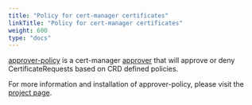 ```yaml
---
title: "Policy for cert-manager certificates"
linkTitle: "Policy for cert-manager certificates"
weight: 600
type: "docs"
---
```


[approver-policy](https://github.com/cert-manager/policy-approver) is a
cert-manager
[approver](https://cert-manager.io/docs/concepts/certificaterequest/#approval)
that will approve or deny CertificateRequests based on CRD defined policies.

For more information and installation of approver-policy, please visit the
[project page](https://github.com/cert-manager/policy-approver).
